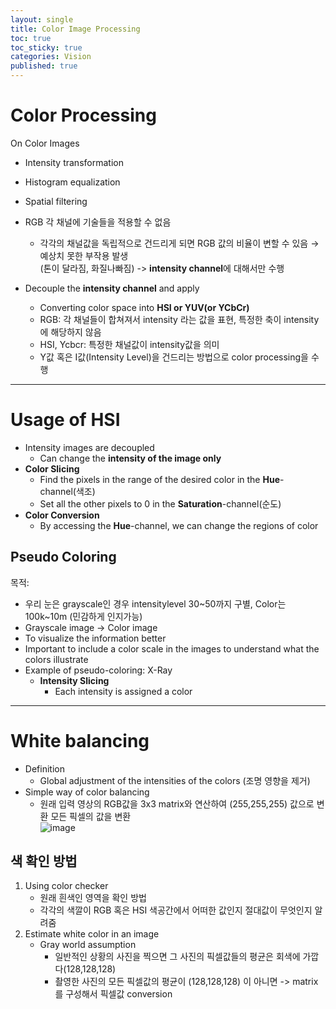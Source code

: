 ```yaml
---
layout: single
title: Color Image Processing
toc: true
toc_sticky: true
categories: Vision
published: true
---
```


# Color Processing

On Color Images
* Intensity transformation
* Histogram equalization 
* Spatial filtering

* RGB 각 채널에 기술들을 적용할 수 없음
  * 각각의 채널값을 독립적으로 건드리게 되면 RGB 값의 비율이 변할 수 있음 → 예상치 못한 부작용 발생<br/>
    (톤이 달라짐, 화질나빠짐) -> **intensity channel**에 대해서만 수행
* Decouple the **intensity channel** and apply 
  * Converting color space into **HSI or YUV(or YCbCr)**
  * RGB: 각 채널들이 합쳐져서 intensity 라는 값을 표현, 특정한 축이 intensity에 해당하지 않음
  * HSI, Ycbcr: 특정한 채널값이 intensity값을 의미
  * Y값 혹은 I값(Intensity Level)을 건드리는 방법으로 color processing을 수행

-------------

# Usage of HSI
* Intensity images are decoupled
    * Can change the **intensity of the image only**
* **Color Slicing**
    * Find the pixels in the range of the desired color in the **Hue**-channel(색조)
    * Set all the other pixels to 0 in the **Saturation**-channel(순도)
* **Color Conversion**
    * By accessing the **Hue**-channel, we can change the regions of color


## Pseudo Coloring
목적:<br/>
* 우리 눈은 grayscale인 경우 intensitylevel 30~50까지 구별, Color는 100k~10m (민감하게 인지가능)
* Grayscale image → Color image
* To visualize the information better
* Important to include a color scale in the images to understand what the colors illustrate
* Example of pseudo-coloring: X-Ray
    * **Intensity Slicing**
        * Each intensity is assigned a color

---------------

# White balancing
* Definition
    * Global adjustment of the intensities of the colors (조명 영향을 제거)
* Simple way of color balancing
    * 원래 입력 영상의 RGB값을 3x3 matrix와 연산하여 (255,255,255) 값으로 변환 모든 픽셀의 값을 변환<br/>
![image](https://user-images.githubusercontent.com/63464299/190899783-bb455caa-c514-4d76-ad62-adcc50ddd487.png)
  
## 색 확인 방법
1. Using color checker
    * 원래 흰색인 영역을 확인 방법
    * 각각의 색깔이 RGB 혹은 HSI 색공간에서 어떠한 값인지 절대값이 무엇인지 알려줌
2. Estimate white color in an image
    * Gray world assumption
        * 일반적인 상황의 사진을 찍으면 그 사진의 픽셀값들의 평균은 회색에 가깝다(128,128,128)
        * 촬영한 사진의 모든 픽셀값의 평균이 (128,128,128) 이 아니면 -> matrix를 구성해서 픽셀값 conversion
